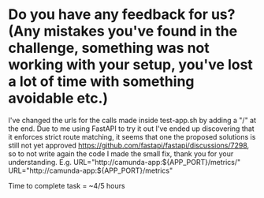 # Do you have any feedback for us? (Any mistakes you've found in the challenge, something was not working with your setup, you've lost a lot of time with something avoidable etc.)
I've changed the urls for the calls made inside test-app.sh by adding a "/" at the end.
Due to me using FastAPI to try it out I've ended up discovering that it enforces strict
route matching, it seems that one the proposed solutions is still not yet approved 
https://github.com/fastapi/fastapi/discussions/7298, so to not write again the code I made
the small fix, thank you for your understanding.
E.g.
URL="http://camunda-app:${APP_PORT}/metrics/"
URL="http://camunda-app:${APP_PORT}/metrics"

Time to complete task = ~4/5 hours
